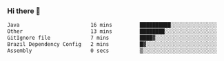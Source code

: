 ### Hi there 👋

<!--START_SECTION:waka-->

```txt
Java                       16 mins         ██████████░░░░░░░░░░░░░░░   40.28 %
Other                      13 mins         ████████░░░░░░░░░░░░░░░░░   32.13 %
GitIgnore file             7 mins          ████▓░░░░░░░░░░░░░░░░░░░░   18.00 %
Brazil Dependency Config   2 mins          █▓░░░░░░░░░░░░░░░░░░░░░░░   06.57 %
Assembly                   0 secs          ▒░░░░░░░░░░░░░░░░░░░░░░░░   01.55 %
```

<!--END_SECTION:waka-->

<!--
**jerry-shao/jerry-shao** is a ✨ _special_ ✨ repository because its `README.md` (this file) appears on your GitHub profile.

Here are some ideas to get you started:

- 🔭 I’m currently working on ...
- 🌱 I’m currently learning ...
- 👯 I’m looking to collaborate on ...
- 🤔 I’m looking for help with ...
- 💬 Ask me about ...
- 📫 How to reach me: ...
- 😄 Pronouns: ...
- ⚡ Fun fact: ...
-->
